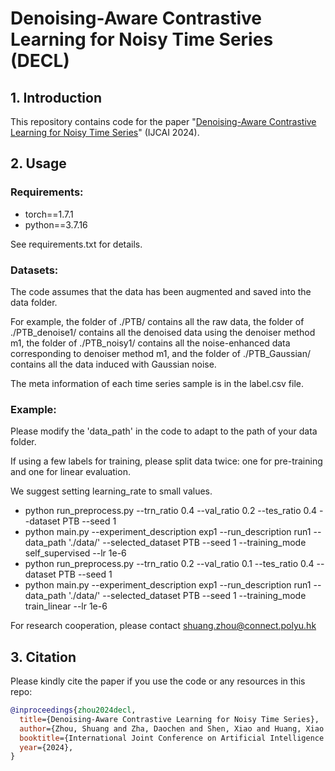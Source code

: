 # Denoising-Aware Contrastive Learning for Noisy Time Series (DECL)

## 1. Introduction
This repository contains code for the paper "[Denoising-Aware Contrastive Learning for Noisy Time Series](https://www.ijcai.org/proceedings/2024/0624.pdf)" (IJCAI 2024).


## 2. Usage
### Requirements:
+ torch==1.7.1
+ python==3.7.16

See requirements.txt for details.


### Datasets:
The code assumes that the data has been augmented and saved into the data folder.

For example, the folder of ./PTB/ contains all the raw data, the folder of ./PTB_denoise1/ contains all the denoised data using the denoiser method m1, the folder of ./PTB_noisy1/ contains all the noise-enhanced data corresponding to denoiser method m1, and the folder of ./PTB_Gaussian/ contains all the data induced with Gaussian noise.

The meta information of each time series sample is in the label.csv file.


### Example:
Please modify the 'data_path' in the code to adapt to the path of your data folder.

If using a few labels for training, please split data twice: one for pre-training and one for linear evaluation.

We suggest setting learning_rate to small values.

+ python run_preprocess.py --trn_ratio 0.4 --val_ratio 0.2 --tes_ratio 0.4 --dataset PTB --seed 1 
+ python main.py --experiment_description exp1 --run_description run1 --data_path './data/' --selected_dataset PTB --seed 1 --training_mode self_supervised --lr 1e-6
+ python run_preprocess.py --trn_ratio 0.2 --val_ratio 0.1 --tes_ratio 0.4 --dataset PTB --seed 1 
+ python main.py --experiment_description exp1 --run_description run1 --data_path './data/' --selected_dataset PTB --seed 1 --training_mode train_linear --lr 1e-6


For research cooperation, please contact shuang.zhou@connect.polyu.hk


## 3. Citation
Please kindly cite the paper if you use the code or any resources in this repo:
```bib
@inproceedings{zhou2024decl,
  title={Denoising-Aware Contrastive Learning for Noisy Time Series},
  author={Zhou, Shuang and Zha, Daochen and Shen, Xiao and Huang, Xiao and Zhang, Rui and Chung, Fu-Lai},
  booktitle={International Joint Conference on Artificial Intelligence (IJCAI)},
  year={2024},
}
```
